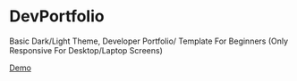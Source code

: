 # DevPortfolio
Basic Dark/Light Theme, Developer Portfolio/ Template For Beginners (Only Responsive For Desktop/Laptop Screens)

[Demo](https://scarlet-anett-71.tiiny.site/)
